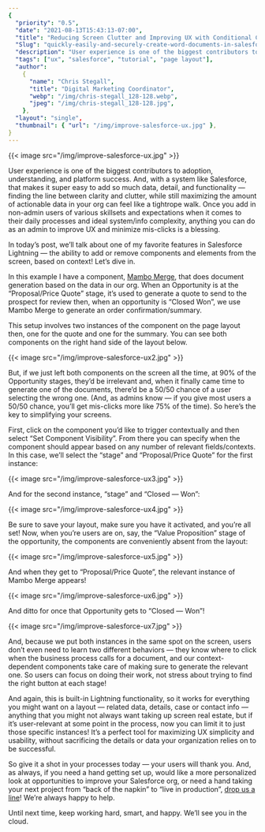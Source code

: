 ```yaml
---
{
  "priority": "0.5",
  "date": "2021-08-13T15:43:13-07:00",
  "title": "Reducing Screen Clutter and Improving UX with Conditional Components in Salesforce",
  "Slug": "quickly-easily-and-securely-create-word-documents-in-salesforce-introducing-mambo-merge",
  "description": "User experience is one of the biggest contributors to adoption, understanding, and platform success. And, with a system like Salesforce...",
  "tags": ["ux", "salesforce", "tutorial", "page layout"],
  "author":
    {
      "name": "Chris Stegall",
      "title": "Digital Marketing Coordinator",
      "webp": "/img/chris-stegall_128-128.webp",
      "jpeg": "/img/chris-stegall_128-128.jpg",
    },
  "layout": "single",
  "thumbnail": { "url": "/img/improve-salesforce-ux.jpg" },
}
---
```


{{< image src="/img/improve-salesforce-ux.jpg" >}}

User experience is one of the biggest contributors to adoption, understanding, and platform success. And, with a system like Salesforce, that makes it super easy to add so much data, detail, and functionality — finding the line between clarity and clutter, while still maximizing the amount of actionable data in your org can feel like a tightrope walk. Once you add in non-admin users of various skillsets and expectations when it comes to their daily processes and ideal system/info complexity, anything you can do as an admin to improve UX and minimize mis-clicks is a blessing.

In today’s post, we’ll talk about one of my favorite features in Salesforce Lightning — the ability to add or remove components and elements from the screen, based on context! Let’s dive in.

In this example I have a component, [Mambo Merge](https://appexchange.salesforce.com/appxListingDetail?listingId=a0N3u00000MBinOEAT), that does document generation based on the data in our org. When an Opportunity is at the “Proposal/Price Quote” stage, it’s used to generate a quote to send to the prospect for review then, when an opportunity is “Closed Won”, we use Mambo Merge to generate an order confirmation/summary.

This setup involves two instances of the component on the page layout then, one for the quote and one for the summary. You can see both components on the right hand side of the layout below.

{{< image src="/img/improve-salesforce-ux2.jpg" >}}

But, if we just left both components on the screen all the time, at 90% of the Opportunity stages, they’d be irrelevant and, when it finally came time to generate one of the documents, there’d be a 50/50 chance of a user selecting the wrong one. (And, as admins know — if you give most users a 50/50 chance, you’ll get mis-clicks more like 75% of the time). So here’s the key to simplifying your screens.

First, click on the component you’d like to trigger contextually and then select “Set Component Visibility”. From there you can specify when the component should appear based on any number of relevant fields/contexts. In this case, we’ll select the “stage” and “Proposal/Price Quote” for the first instance:

{{< image src="/img/improve-salesforce-ux3.jpg" >}}

And for the second instance, “stage” and “Closed — Won”:

{{< image src="/img/improve-salesforce-ux4.jpg" >}}

Be sure to save your layout, make sure you have it activated, and you’re all set! Now, when you’re users are on, say, the “Value Proposition” stage of the opportunity, the components are conveniently absent from the layout:

{{< image src="/img/improve-salesforce-ux5.jpg" >}}

And when they get to “Proposal/Price Quote”, the relevant instance of Mambo Merge appears!

{{< image src="/img/improve-salesforce-ux6.jpg" >}}

And ditto for once that Opportunity gets to “Closed — Won”!

{{< image src="/img/improve-salesforce-ux7.jpg" >}}

And, because we put both instances in the same spot on the screen, users don’t even need to learn two different behaviors — they know where to click when the business process calls for a document, and our context-dependent components take care of making sure to generate the relevant one. So users can focus on doing their work, not stress about trying to find the right button at each stage!

And again, this is built-in Lightning functionality, so it works for everything you might want on a layout — related data, details, case or contact info — anything that you might not always want taking up screen real estate, but if it’s user-relevant at some point in the process, now you can limit it to just those specific instances! It’s a perfect tool for maximizing UX simplicity and usability, without sacrificing the details or data your organization relies on to be successful.

So give it a shot in your processes today — your users will thank you. And, as always, if you need a hand getting set up, would like a more personalized look at opportunities to improve your Salesforce org, or need a hand taking your next project from “back of the napkin” to “live in production”, [drop us a line](https://appexchange.salesforce.com/appxConsultingListingDetail?listingId=a0N30000001gF9jEAE&utm_source=mkp&utm_medium=referral&utm_campaign=logigear-mkp-tpp)! We’re always happy to help.

Until next time, keep working hard, smart, and happy. We’ll see you in the cloud.
